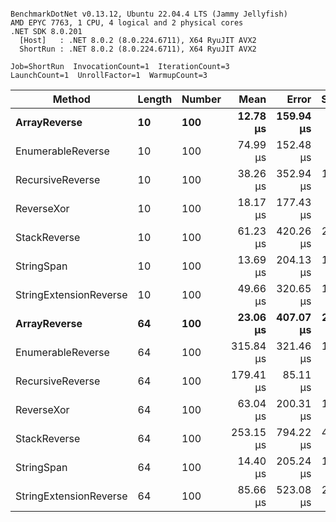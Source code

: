 ```

BenchmarkDotNet v0.13.12, Ubuntu 22.04.4 LTS (Jammy Jellyfish)
AMD EPYC 7763, 1 CPU, 4 logical and 2 physical cores
.NET SDK 8.0.201
  [Host]   : .NET 8.0.2 (8.0.224.6711), X64 RyuJIT AVX2
  ShortRun : .NET 8.0.2 (8.0.224.6711), X64 RyuJIT AVX2

Job=ShortRun  InvocationCount=1  IterationCount=3  
LaunchCount=1  UnrollFactor=1  WarmupCount=3  

```
| Method                 | Length | Number | Mean      | Error     | StdDev    | Median     | Min        | Max       | Allocated |
|----------------------- |------- |------- |----------:|----------:|----------:|-----------:|-----------:|----------:|----------:|
| **ArrayReverse**           | **10**     | **100**    |  **12.78 μs** | **159.94 μs** |  **8.767 μs** |   **7.815 μs** |   **7.624 μs** |  **22.90 μs** |  **10.09 KB** |
| EnumerableReverse      | 10     | 100    |  74.99 μs | 152.48 μs |  8.358 μs |  72.417 μs |  68.219 μs |  84.33 μs |  25.72 KB |
| RecursiveReverse       | 10     | 100    |  38.26 μs | 352.94 μs | 19.346 μs |  27.677 μs |  26.515 μs |  60.59 μs |  56.97 KB |
| ReverseXor             | 10     | 100    |  18.17 μs | 177.43 μs |  9.725 μs |  14.573 μs |  10.755 μs |  29.18 μs |  10.09 KB |
| StackReverse           | 10     | 100    |  61.23 μs | 420.26 μs | 23.036 μs |  52.374 μs |  43.938 μs |  87.38 μs |  31.19 KB |
| StringSpan             | 10     | 100    |  13.69 μs | 204.13 μs | 11.189 μs |   7.403 μs |   7.063 μs |  26.61 μs |   5.41 KB |
| StringExtensionReverse | 10     | 100    |  49.66 μs | 320.65 μs | 17.576 μs |  41.669 μs |  37.500 μs |  69.81 μs |  28.84 KB |
| **ArrayReverse**           | **64**     | **100**    |  **23.06 μs** | **407.07 μs** | **22.313 μs** |  **11.588 μs** |   **8.822 μs** |  **48.78 μs** |  **30.41 KB** |
| EnumerableReverse      | 64     | 100    | 315.84 μs | 321.46 μs | 17.620 μs | 310.459 μs | 301.544 μs | 335.53 μs |  59.31 KB |
| RecursiveReverse       | 64     | 100    | 179.41 μs |  85.11 μs |  4.665 μs | 181.936 μs | 174.031 μs | 182.28 μs | 710.88 KB |
| ReverseXor             | 64     | 100    |  63.04 μs | 200.31 μs | 10.980 μs |  62.298 μs |  52.449 μs |  74.37 μs |  30.41 KB |
| StackReverse           | 64     | 100    | 253.15 μs | 794.22 μs | 43.534 μs | 238.184 μs | 219.077 μs | 302.19 μs |  88.22 KB |
| StringSpan             | 64     | 100    |  14.40 μs | 205.24 μs | 11.250 μs |   8.106 μs |   7.715 μs |  27.39 μs |  15.56 KB |
| StringExtensionReverse | 64     | 100    |  85.66 μs | 523.08 μs | 28.672 μs |  70.674 μs |  67.578 μs | 118.72 μs |  68.69 KB |
